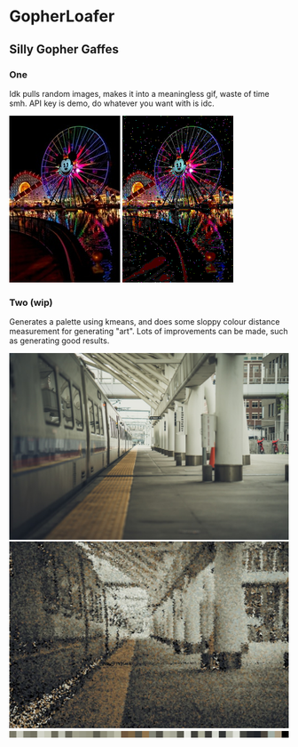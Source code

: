 # GopherLoafer
## Silly Gopher Gaffes
### One 
Idk pulls random images, makes it into a meaningless gif, waste of time smh. API key is demo, do whatever you want with is idc.

![Hail the mouse](https://raw.githubusercontent.com/Hallicopter/GopherLoafer/master/One/output/stolen.jpeg) ![Hail the mouse](https://raw.githubusercontent.com/Hallicopter/GopherLoafer/master/One/output/giffun.gif)

### Two (wip)

Generates a palette using kmeans, and does some sloppy colour distance measurement for generating "art". Lots of improvements can be made, such as generating good results.


<img src="https://raw.githubusercontent.com/Hallicopter/GopherLoafer/master/Two/output/stolen.jpeg" width="600">
<img src="https://raw.githubusercontent.com/Hallicopter/GopherLoafer/master/Two/output/out.jpeg" width="600">
<br>
<img src="https://raw.githubusercontent.com/Hallicopter/GopherLoafer/master/Two/output/palette.png" width="600">

